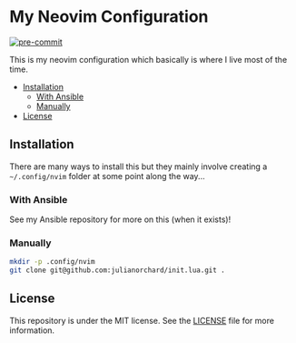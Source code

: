 # My Neovim Configuration

[![pre-commit](https://github.com/julianorchard/init.lua/actions/workflows/pre-commit.yml/badge.svg)](https://github.com/julianorchard/init.lua/actions/workflows/pre-commit.yml)

This is my neovim configuration which basically is where I live most of the
time.

<!-- START doctoc generated TOC please keep comment here to allow auto update -->
<!-- DON'T EDIT THIS SECTION, INSTEAD RE-RUN doctoc TO UPDATE -->

- [Installation](#installation)
  - [With Ansible](#with-ansible)
  - [Manually](#manually)
- [License](#license)

<!-- END doctoc generated TOC please keep comment here to allow auto update -->

## Installation

There are many ways to install this but they mainly involve creating a
`~/.config/nvim` folder at some point along the way...

### With Ansible

See my Ansible repository for more on this (when it exists)!

### Manually

```sh
mkdir -p .config/nvim
git clone git@github.com:julianorchard/init.lua.git .
```

## License

This repository is under the MIT license. See the [LICENSE](/LICENSE) file for
more information.
